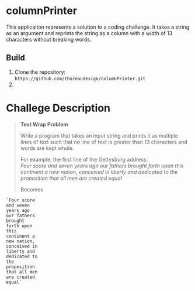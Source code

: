 # columnPrinter
This applicaiton represents a solution to a coding challenge. It takes a string as an argument and reprints the string as a column with a width of 13 characters without breaking words. 
## Build
1. Clone the repository: `https://github.com/thoreaudesign/columnPrinter.git`
1. 
# Challege Description
> **Text Wrap Problem**
>  
> Write a program that takes an input string and prints it as multiple lines of text such that no line of text is greater than 13 characters and words are kept whole.  
>
> For example, the first line of the Gettysburg address:  
> *Four score and seven years ago our fathers brought forth upon this continent a new nation,
> conceived in liberty and dedicated to the proposition that all men are created equal*  
>
> Becomes
>  
    `Four score  
    and seven  
    years ago  
    our fathers  
    brought  
    forth upon  
    this  
    continent a  
    new nation,  
    conceived in  
    liberty and  
    dedicated to  
    the  
    proposition  
    that all men  
    are created  
    equal`  
